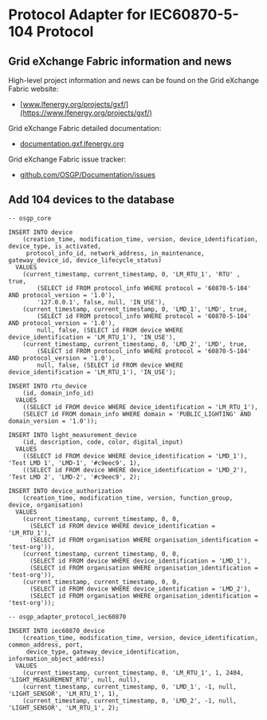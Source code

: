 # Protocol Adapter for IEC60870-5-104 Protocol

## Grid eXchange Fabric information and news

High-level project information and news can be found on the Grid eXchange Fabric website:
* [www.lfenergy.org/projects/gxf/](https://www.lfenergy.org/projects/gxf/)

Grid eXchange Fabric detailed documentation:
* [documentation.gxf.lfenergy.org](https://documentation.gxf.lfenergy.org/)

Grid eXchange Fabric issue tracker:
* [github.com/OSGP/Documentation/issues](https://github.com/OSGP/Documentation/issues)

## Add 104 devices to the database

```
-- osgp_core

INSERT INTO device
    (creation_time, modification_time, version, device_identification, device_type, is_activated,
     protocol_info_id, network_address, in_maintenance, gateway_device_id, device_lifecycle_status)
  VALUES
    (current_timestamp, current_timestamp, 0, 'LM_RTU_1', 'RTU' , true,
        (SELECT id FROM protocol_info WHERE protocol = '60870-5-104' AND protocol_version = '1.0'),
        '127.0.0.1', false, null, 'IN_USE'),
    (current_timestamp, current_timestamp, 0, 'LMD_1', 'LMD', true,
        (SELECT id FROM protocol_info WHERE protocol = '60870-5-104' AND protocol_version = '1.0'),
        null, false, (SELECT id FROM device WHERE device_identification = 'LM_RTU_1'), 'IN_USE'),
    (current_timestamp, current_timestamp, 0, 'LMD_2', 'LMD', true,
        (SELECT id FROM protocol_info WHERE protocol = '60870-5-104' AND protocol_version = '1.0'),
        null, false, (SELECT id FROM device WHERE device_identification = 'LM_RTU_1'), 'IN_USE');

INSERT INTO rtu_device
    (id, domain_info_id)
  VALUES 
    ((SELECT id FROM device WHERE device_identification = 'LM_RTU_1'), 
    (SELECT id FROM domain_info WHERE domain = 'PUBLIC_LIGHTING' AND domain_version = '1.0'));

INSERT INTO light_measurement_device
    (id, description, code, color, digital_input)
  VALUES
    ((SELECT id FROM device WHERE device_identification = 'LMD_1'), 'Test LMD 1', 'LMD-1', '#c9eec9', 1),
    ((SELECT id FROM device WHERE device_identification = 'LMD_2'), 'Test LMD 2', 'LMD-2', '#c9eec9', 2);

INSERT INTO device_authorization
    (creation_time, modification_time, version, function_group, device, organisation)
  VALUES
    (current_timestamp, current_timestamp, 0, 0,
      (SELECT id FROM device WHERE device_identification = 'LM_RTU_1'),
      (SELECT id FROM organisation WHERE organisation_identification = 'test-org')),
    (current_timestamp, current_timestamp, 0, 0,
      (SELECT id FROM device WHERE device_identification = 'LMD_1'),
      (SELECT id FROM organisation WHERE organisation_identification = 'test-org')),
    (current_timestamp, current_timestamp, 0, 0,
      (SELECT id FROM device WHERE device_identification = 'LMD_2'),
      (SELECT id FROM organisation WHERE organisation_identification = 'test-org'));

-- osgp_adapter_protocol_iec60870

INSERT INTO iec60870_device
    (creation_time, modification_time, version, device_identification, common_address, port, 
     device_type, gateway_device_identification, information_object_address)
  VALUES
    (current_timestamp, current_timestamp, 0, 'LM_RTU_1', 1, 2404, 'LIGHT_MEASUREMENT_RTU', null, null),
    (current_timestamp, current_timestamp, 0, 'LMD_1', -1, null, 'LIGHT_SENSOR', 'LM_RTU_1', 1),
    (current_timestamp, current_timestamp, 0, 'LMD_2', -1, null, 'LIGHT_SENSOR', 'LM_RTU_1', 2);
```
